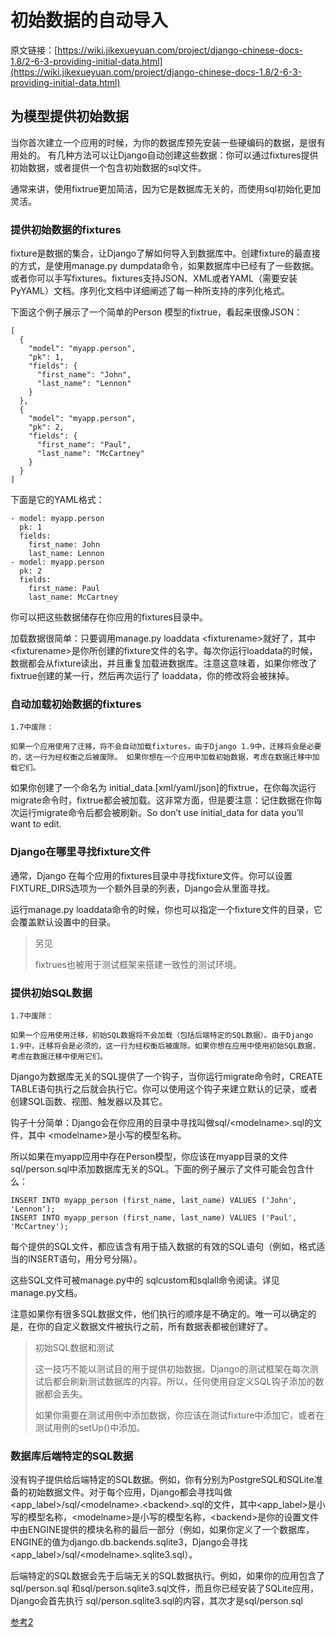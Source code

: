 # 初始数据的自动导入

原文链接：[https://wiki.jikexueyuan.com/project/django-chinese-docs-1.8/2-6-3-providing-initial-data.html](https://wiki.jikexueyuan.com/project/django-chinese-docs-1.8/2-6-3-providing-initial-data.html)

## 为模型提供初始数据

当你首次建立一个应用的时候，为你的数据库预先安装一些硬编码的数据，是很有用处的。 有几种方法可以让Django自动创建这些数据：你可以通过fixtures提供初始数据，或者提供一个包含初始数据的sql文件。

通常来讲，使用fixtrue更加简洁，因为它是数据库无关的，而使用sql初始化更加灵活。

### 提供初始数据的fixtures <a href="#bae53da1c108058d06826a0a43e10449" id="bae53da1c108058d06826a0a43e10449"></a>

fixture是数据的集合，让Django了解如何导入到数据库中。创建fixture的最直接的方式，是使用manage.py dumpdata命令，如果数据库中已经有了一些数据。或者你可以手写fixtures。fixtures支持JSON、XML或者YAML（需要安装PyYAML）文档。序列化文档中详细阐述了每一种所支持的序列化格式。

下面这个例子展示了一个简单的Person 模型的fixtrue，看起来很像JSON：

```
[
  {
    "model": "myapp.person",
    "pk": 1,
    "fields": {
      "first_name": "John",
      "last_name": "Lennon"
    }
  },
  {
    "model": "myapp.person",
    "pk": 2,
    "fields": {
      "first_name": "Paul",
      "last_name": "McCartney"
    }
  }
]
```

下面是它的YAML格式：

```
- model: myapp.person
  pk: 1
  fields:
    first_name: John
    last_name: Lennon
- model: myapp.person
  pk: 2
  fields:
    first_name: Paul
    last_name: McCartney
```

你可以把这些数据储存在你应用的fixtures目录中。

加载数据很简单：只要调用manage.py loaddata \<fixturename>就好了，其中\<fixturename>是你所创建的fixture文件的名字。每次你运行loaddata的时候，数据都会从fixture读出，并且重复加载进数据库。注意这意味着，如果你修改了fixtrue创建的某一行，然后再次运行了 loaddata，你的修改将会被抹掉。

### 自动加载初始数据的fixtures <a href="#0a01c3e6253d4331dca11e68fce57aaa" id="0a01c3e6253d4331dca11e68fce57aaa"></a>

```
1.7中废除：

如果一个应用使用了迁移，将不会自动加载fixtures。由于Django 1.9中，迁移将会是必要的，这一行为经权衡之后被废除。 如果你想在一个应用中加载初始数据，考虑在数据迁移中加载它们。
```

如果你创建了一个命名为 initial\_data.\[xml/yaml/json]的fixtrue，在你每次运行migrate命令时，fixtrue都会被加载。这非常方面，但是要注意：记住数据在你每次运行migrate命令后都会被刷新。So don’t use initial\_data for data you’ll want to edit.

### Django在哪里寻找fixture文件 <a href="#e7173725ca486ccca0e0190b4c797f26" id="e7173725ca486ccca0e0190b4c797f26"></a>

通常，Django 在每个应用的fixtures目录中寻找fixture文件。你可以设置FIXTURE\_DIRS选项为一个额外目录的列表，Django会从里面寻找。

运行manage.py loaddata命令的时候，你也可以指定一个fixture文件的目录，它会覆盖默认设置中的目录。

> 另见
>
> fixtrues也被用于测试框架来搭建一致性的测试环境。

### 提供初始SQL数据 <a href="#9b8cb8d0781de7ddc238a000dc6a2d54" id="9b8cb8d0781de7ddc238a000dc6a2d54"></a>

```
1.7中废除：

如果一个应用使用迁移，初始SQL数据将不会加载（包括后端特定的SQL数据）。由于Django 1.9中，迁移将会是必须的，这一行为经权衡后被废除。如果你想在应用中使用初始SQL数据，考虑在数据迁移中使用它们。
```

Django为数据库无关的SQL提供了一个钩子，当你运行migrate命令时，CREATE TABLE语句执行之后就会执行它。你可以使用这个钩子来建立默认的记录，或者创建SQL函数、视图、触发器以及其它。

钩子十分简单：Django会在你应用的目录中寻找叫做sql/\<modelname>.sql的文件，其中 \<modelname>是小写的模型名称。

所以如果在myapp应用中存在Person模型，你应该在myapp目录的文件sql/person.sql中添加数据库无关的SQL。下面的例子展示了文件可能会包含什么：

```
INSERT INTO myapp_person (first_name, last_name) VALUES ('John', 'Lennon');
INSERT INTO myapp_person (first_name, last_name) VALUES ('Paul', 'McCartney');
```

每个提供的SQL文件，都应该含有用于插入数据的有效的SQL语句（例如，格式适当的INSERT语句，用分号分隔）。

这些SQL文件可被manage.py中的 sqlcustom和sqlall命令阅读。详见manage.py文档。

注意如果你有很多SQL数据文件，他们执行的顺序是不确定的。唯一可以确定的是，在你的自定义数据文件被执行之前，所有数据表都被创建好了。

> 初始SQL数据和测试
>
> 这一技巧不能以测试目的用于提供初始数据。Django的测试框架在每次测试后都会刷新测试数据库的内容。所以，任何使用自定义SQL钩子添加的数据都会丢失。
>
> 如果你需要在测试用例中添加数据，你应该在测试fixture中添加它，或者在测试用例的setUp()中添加。

### 数据库后端特定的SQL数据 <a href="#7e3c8fe83ccf8673aa86d1b8812e4a74" id="7e3c8fe83ccf8673aa86d1b8812e4a74"></a>

没有钩子提供给后端特定的SQL数据。例如，你有分别为PostgreSQL和SQLite准备的初始数据文件。对于每个应用，Django都会寻找叫做\<app\_label>/sql/\<modelname>.\<backend>.sql的文件，其中\<app\_label>是小写的模型名称，\<modelname>是小写的模型名称，\<backend>是你的设置文件中由ENGINE提供的模块名称的最后一部分（例如，如果你定义了一个数据库，ENGINE的值为django.db.backends.sqlite3，Django会寻找\<app\_label>/sql/\<modelname>.sqlite3.sql）。

后端特定的SQL数据会先于后端无关的SQL数据执行。例如，如果你的应用包含了sql/person.sql 和sql/person.sqlite3.sql文件，而且你已经安装了SQLite应用，Django会首先执行 sql/person.sqlite3.sql的内容，其次才是sql/person.sql

[参考2](https://cloud.tencent.com/developer/article/1005694)
